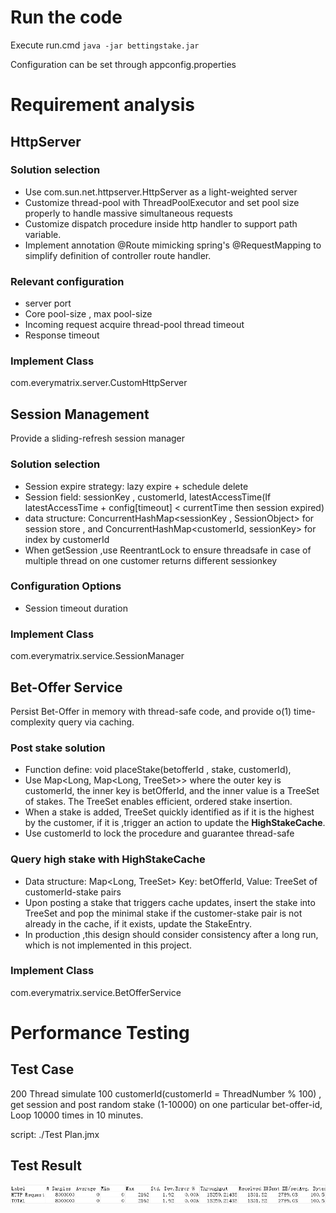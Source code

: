 # Run the code
Execute run.cmd 
`java -jar bettingstake.jar`

Configuration can be set through appconfig.properties

# Requirement analysis

## HttpServer

### Solution selection

- Use com.sun.net.httpserver.HttpServer as a light-weighted server
- Customize thread-pool with ThreadPoolExecutor and set pool size properly to handle massive simultaneous requests
- Customize dispatch procedure inside http handler to support path variable.
- Implement annotation @Route mimicking spring's @RequestMapping to simplify
  definition of controller route handler.

### Relevant configuration

- server port
- Core pool-size , max pool-size
- Incoming request acquire thread-pool thread timeout
- Response timeout

### Implement Class

com.everymatrix.server.CustomHttpServer

## Session Management

Provide a sliding-refresh session manager

### Solution selection

- Session expire strategy: lazy expire + schedule delete
- Session field: sessionKey , customerId, latestAccessTime(If latestAccessTime + config[timeout] <
  currentTime then session expired)
- data structure: ConcurrentHashMap<sessionKey , SessionObject> for session store , and ConcurrentHashMap<customerId, sessionKey> for index by customerId
- When getSession ,use ReentrantLock to ensure threadsafe in case of multiple thread on one customer returns different sessionkey

### Configuration Options

- Session timeout duration

### Implement Class

com.everymatrix.service.SessionManager

## Bet-Offer Service

Persist Bet-Offer in memory with thread-safe code, and provide o(1) time-complexity query  via caching.

### Post stake solution

- Function define: void placeStake(betofferId , stake, customerId),
- Use Map<Long, Map<Long, TreeSet<Integer>>> where the outer key is customerId, the inner key is betOfferId, and the
  inner value is a TreeSet of stakes. The TreeSet enables efficient, ordered stake insertion.
- When a stake is added, TreeSet quickly identified as if it is the highest by the customer, if it is ,trigger an action
  to update the **HighStakeCache**.
- Use customerId to lock the procedure and guarantee thread-safe

### Query high stake with HighStakeCache

- Data structure: Map<Long, TreeSet<StakeEntry>>  Key: betOfferId, Value: TreeSet of customerId-stake pairs
- Upon posting a stake that triggers cache updates, insert the stake into TreeSet<StakeEntry> and pop the minimal stake if the customer-stake pair is not already in the cache, if it exists, update the StakeEntry.
- In production ,this design should consider consistency after a long run, which is not implemented in this project.


### Implement Class
com.everymatrix.service.BetOfferService

# Performance Testing

## Test Case
200 Thread simulate 100 customerId(customerId = ThreadNumber % 100) , get session and post random stake (1-10000) on one particular bet-offer-id, Loop 10000 times in 10 minutes.

script: ./Test Plan.jmx
## Test Result
![img_1.png](img_1.png)
